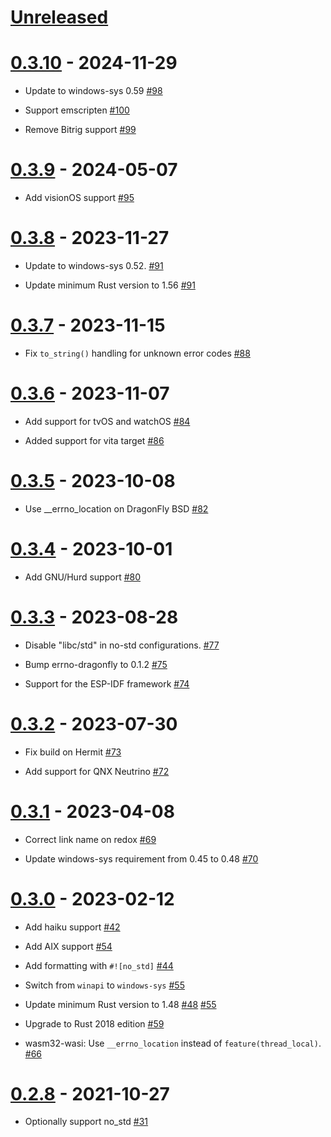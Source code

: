 # [Unreleased]

# [0.3.10] - 2024-11-29

- Update to windows-sys 0.59
  [#98](https://github.com/lambda-fairy/rust-errno/pull/98)

- Support emscripten
  [#100](https://github.com/lambda-fairy/rust-errno/pull/100)

- Remove Bitrig support
  [#99](https://github.com/lambda-fairy/rust-errno/pull/99)

# [0.3.9] - 2024-05-07

- Add visionOS support
  [#95](https://github.com/lambda-fairy/rust-errno/pull/95)

# [0.3.8] - 2023-11-27

- Update to windows-sys 0.52.
  [#91](https://github.com/lambda-fairy/rust-errno/pull/91)

- Update minimum Rust version to 1.56
  [#91](https://github.com/lambda-fairy/rust-errno/pull/91)

# [0.3.7] - 2023-11-15

- Fix `to_string()` handling for unknown error codes
  [#88](https://github.com/lambda-fairy/rust-errno/pull/88)

# [0.3.6] - 2023-11-07

- Add support for tvOS and watchOS
  [#84](https://github.com/lambda-fairy/rust-errno/pull/84)

- Added support for vita target
  [#86](https://github.com/lambda-fairy/rust-errno/pull/86)

# [0.3.5] - 2023-10-08

- Use __errno_location on DragonFly BSD
  [#82](https://github.com/lambda-fairy/rust-errno/pull/82)

# [0.3.4] - 2023-10-01

- Add GNU/Hurd support
  [#80](https://github.com/lambda-fairy/rust-errno/pull/80)

# [0.3.3] - 2023-08-28

- Disable "libc/std" in no-std configurations.
  [#77](https://github.com/lambda-fairy/rust-errno/pull/77)

- Bump errno-dragonfly to 0.1.2
  [#75](https://github.com/lambda-fairy/rust-errno/pull/75)

- Support for the ESP-IDF framework
  [#74](https://github.com/lambda-fairy/rust-errno/pull/74)

# [0.3.2] - 2023-07-30

- Fix build on Hermit
  [#73](https://github.com/lambda-fairy/rust-errno/pull/73)

- Add support for QNX Neutrino
  [#72](https://github.com/lambda-fairy/rust-errno/pull/72)

# [0.3.1] - 2023-04-08

- Correct link name on redox
  [#69](https://github.com/lambda-fairy/rust-errno/pull/69)

- Update windows-sys requirement from 0.45 to 0.48
  [#70](https://github.com/lambda-fairy/rust-errno/pull/70)

# [0.3.0] - 2023-02-12

- Add haiku support
  [#42](https://github.com/lambda-fairy/rust-errno/pull/42)

- Add AIX support
  [#54](https://github.com/lambda-fairy/rust-errno/pull/54)

- Add formatting with `#![no_std]`
  [#44](https://github.com/lambda-fairy/rust-errno/pull/44)

- Switch from `winapi` to `windows-sys` [#55](https://github.com/lambda-fairy/rust-errno/pull/55)

- Update minimum Rust version to 1.48
  [#48](https://github.com/lambda-fairy/rust-errno/pull/48) [#55](https://github.com/lambda-fairy/rust-errno/pull/55)

- Upgrade to Rust 2018 edition [#59](https://github.com/lambda-fairy/rust-errno/pull/59)

- wasm32-wasi: Use `__errno_location` instead of `feature(thread_local)`. [#66](https://github.com/lambda-fairy/rust-errno/pull/66)

# [0.2.8] - 2021-10-27

- Optionally support no_std
  [#31](https://github.com/lambda-fairy/rust-errno/pull/31)

[Unreleased]: https://github.com/lambda-fairy/rust-errno/compare/v0.3.10...HEAD
[0.3.10]: https://github.com/lambda-fairy/rust-errno/compare/v0.3.9...v0.3.10
[0.3.9]: https://github.com/lambda-fairy/rust-errno/compare/v0.3.8...v0.3.9
[0.3.8]: https://github.com/lambda-fairy/rust-errno/compare/v0.3.7...v0.3.8
[0.3.7]: https://github.com/lambda-fairy/rust-errno/compare/v0.3.6...v0.3.7
[0.3.6]: https://github.com/lambda-fairy/rust-errno/compare/v0.3.5...v0.3.6
[0.3.5]: https://github.com/lambda-fairy/rust-errno/compare/v0.3.4...v0.3.5
[0.3.4]: https://github.com/lambda-fairy/rust-errno/compare/v0.3.3...v0.3.4
[0.3.3]: https://github.com/lambda-fairy/rust-errno/compare/v0.3.2...v0.3.3
[0.3.2]: https://github.com/lambda-fairy/rust-errno/compare/v0.3.1...v0.3.2
[0.3.1]: https://github.com/lambda-fairy/rust-errno/compare/v0.3.0...v0.3.1
[0.3.0]: https://github.com/lambda-fairy/rust-errno/compare/v0.2.8...v0.3.0
[0.2.8]: https://github.com/lambda-fairy/rust-errno/compare/v0.2.7...v0.2.8
